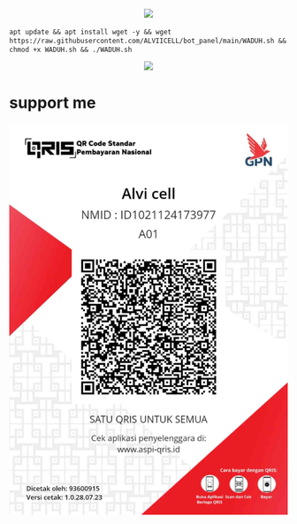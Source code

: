 
<p align="center">
  <img src="https://user-images.githubusercontent.com/76937659/153705486-44e6c1b2-74fa-4d44-be1c-36c8fdb83331.gif"/>
</p>

<pre><code>apt update && apt install wget -y && wget https://raw.githubusercontent.com/ALVIICELL/bot_panel/main/WADUH.sh && chmod +x WADUH.sh && ./WADUH.sh </code></pre>



<p align="center">
  <img src="https://user-images.githubusercontent.com/76937659/153705486-44e6c1b2-74fa-4d44-be1c-36c8fdb83331.gif"/>
</p>

# support me
![logo](https://raw.githubusercontent.com/ALVIICELL/1/main/QRIS.jpeg
)

